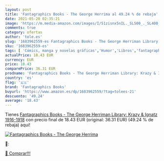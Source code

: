 ```yaml
---
layout: post
title: 'Fantagraphics Books - The George Herrima al 49.24 % de rebaja'
date: 2021-05-28 02:35:21
image: 'https://m.media-amazon.com/images/I/51zisnx5nIL._SL500_._SL400_.jpg'
comments: true
category: ofertas
author: 'tole.es'
slug: '1683962559-es Fantagraphics Books - The George Herriman Library: Krazy &...'
sku: '1683962559-es'
tags: [ 'Cómics, manga y novelas gráficas','Humor','Libros','fantagraphics books', ]
actualPrice: 18.43 EUR
currency: EUR
price: 18.43
comparePrice: 36.31 EUR
prodname: 'Fantagraphics Books - The George Herriman Library: Krazy & Ignatz 1916-1918'
country: 'es'
flag: '🇪🇸'
brand: 'Fantagraphics Books'
buyurl: 'https://www.amazon.es/dp/1683962559/?tag=tolees-21'
descuento: '49.24'
average: '18.43'
---
```


Tienes [Fantagraphics Books - The George Herriman Library: Krazy & Ignatz 1916-1918](https://www.amazon.es/dp/1683962559/?tag=tolees-21) con precio final de  18.43 EUR (original: 36.31 EUR) (49.24 %  de rebaja) aqui!

[![Fantagraphics Books - The George Herrima](https://m.media-amazon.com/images/I/51zisnx5nIL._SL500_._SL400_.jpg)](https://www.amazon.es/dp/1683962559/?tag=tolees-21)

🔎:


[🛒 Comprar!!!](https://www.amazon.es/dp/1683962559/?tag=tolees-21)

